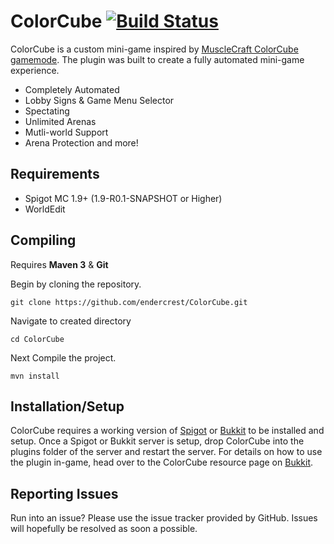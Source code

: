 ColorCube [![Build Status](https://drone.io/github.com/endercrest/ColorCube/status.png)](https://drone.io/github.com/endercrest/ColorCube/latest)
=========
ColorCube is a custom mini-game inspired by [MuscleCraft ColorCube gamemode](http://www.minecraftforum.net/forums/mapping-and-modding/maps/2112617-14w25b-color-cube-a-painting-minigame-by). The plugin was built to create a fully automated mini-game experience.

* Completely Automated
* Lobby Signs & Game Menu Selector
* Spectating
* Unlimited Arenas
* Mutli-world Support
* Arena Protection and more!

Requirements
------
* Spigot MC 1.9+ (1.9-R0.1-SNAPSHOT or Higher)
* WorldEdit

Compiling
------
Requires **Maven 3** & **Git**

Begin by cloning the repository.

```git clone https://github.com/endercrest/ColorCube.git```

Navigate to created directory

```cd ColorCube```

Next Compile the project.

```mvn install```

Installation/Setup
------
ColorCube requires a working version of [Spigot](http://www.spigotmc.org/) or [Bukkit](https://bukkit.org/) to be installed and setup. Once a Spigot or Bukkit server is setup, drop ColorCube into the plugins folder of the server and restart the server. For details on how to use the plugin in-game, head over to the ColorCube resource page on [Bukkit](http://dev.bukkit.org/bukkit-plugins/colorcube/).

Reporting Issues
------
Run into an issue? Please use the issue tracker provided by GitHub. Issues will hopefully be resolved as soon a possible.
